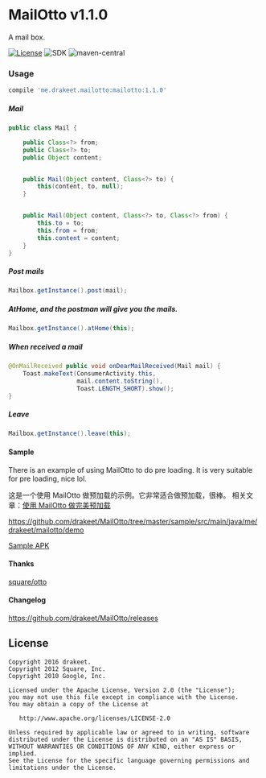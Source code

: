 # MailOtto v1.1.0
A mail box.

[![License](https://img.shields.io/badge/license-Apache%202.0-blue.svg)](https://github.com/drakeet/MailOtto/blob/master/LICENSE)
![SDK](https://img.shields.io/badge/SDK-9%2B-orange.svg)
![maven-central](https://img.shields.io/maven-central/v/me.drakeet.mailotto/mailotto.svg) 

### Usage

```groovy
compile 'me.drakeet.mailotto:mailotto:1.1.0'
```

##### Mail

```java
public class Mail {

    public Class<?> from;
    public Class<?> to;
    public Object content;


    public Mail(Object content, Class<?> to) {
        this(content, to, null);
    }


    public Mail(Object content, Class<?> to, Class<?> from) {
        this.to = to;
        this.from = from;
        this.content = content;
    }
}
```

##### Post mails

```java
Mailbox.getInstance().post(mail);
```

##### AtHome, and the postman will give you the mails.

```java
Mailbox.getInstance().atHome(this);
```

##### When received a mail

```java
@OnMailReceived public void onDearMailReceived(Mail mail) {
    Toast.makeText(ConsumerActivity.this, 
                   mail.content.toString(), 
                   Toast.LENGTH_SHORT).show();
}
```

##### Leave

```java
Mailbox.getInstance().leave(this);
```


#### Sample

There is an example of using MailOtto to do pre loading. It is very suitable for pre loading, nice lol.

这是一个使用 MailOtto 做预加载的示例。它非常适合做预加载，很棒。 相关文章：[使用 MailOtto 做完美预加载](https://drakeet.me/mailotto-sample)

https://github.com/drakeet/MailOtto/tree/master/sample/src/main/java/me/drakeet/mailotto/demo

[Sample APK](sample.apk)


#### Thanks

[square/otto](https://github.com/square/otto)


#### Changelog

https://github.com/drakeet/MailOtto/releases



License
-------

    Copyright 2016 drakeet.
    Copyright 2012 Square, Inc.
    Copyright 2010 Google, Inc.

    Licensed under the Apache License, Version 2.0 (the "License");
    you may not use this file except in compliance with the License.
    You may obtain a copy of the License at

       http://www.apache.org/licenses/LICENSE-2.0

    Unless required by applicable law or agreed to in writing, software
    distributed under the License is distributed on an "AS IS" BASIS,
    WITHOUT WARRANTIES OR CONDITIONS OF ANY KIND, either express or implied.
    See the License for the specific language governing permissions and
    limitations under the License.



 [1]: http://square.github.com/otto/
 [2]: http://github.com/square/otto/downloads
 [snap]: https://oss.sonatype.org/content/repositories/snapshots/
